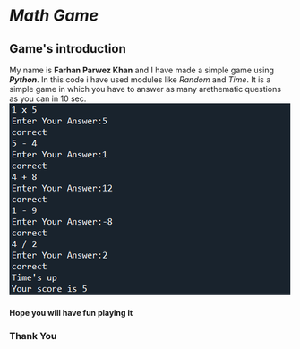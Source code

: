 # ***Math Game***
## Game's introduction
My name is **Farhan Parwez Khan** and I have made a simple game using ***Python***. In this code i have used modules like *Random* and *Time*.
It is a simple game in which you have to answer as many arethematic questions as you can in 10 sec.
![codeimage](coderunimage.png)
#### Hope you will have fun playing it
### Thank You

